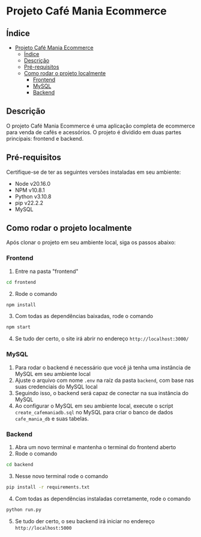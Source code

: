 # Projeto Café Mania Ecommerce

## Índice

- [Projeto Café Mania Ecommerce](#projeto-café-mania-ecommerce)
  - [Índice](#índice)
  - [Descrição](#descrição)
  - [Pré-requisitos](#pré-requisitos)
  - [Como rodar o projeto localmente](#como-rodar-o-projeto-localmente)
    - [Frontend](#frontend)
    - [MySQL](#mysql)
    - [Backend](#backend)

## Descrição

O projeto Café Mania Ecommerce é uma aplicação completa de ecommerce para venda de cafés e acessórios. O projeto é dividido em duas partes principais: frontend e backend.

## Pré-requisitos

Certifique-se de ter as seguintes versões instaladas em seu ambiente:

- Node v20.16.0
- NPM v10.8.1
- Python v3.10.8
- pip v22.2.2
- MySQL

## Como rodar o projeto localmente

Após clonar o projeto em seu ambiente local, siga os passos abaixo:

### Frontend

1. Entre na pasta "frontend"
```sh
cd frontend
``` 
2. Rode o comando 
```sh
npm install
```
3. Com todas as dependências baixadas, rode o comando
```sh
npm start
```
4. Se tudo der certo, o site irá abrir no endereço ```http://localhost:3000/```

### MySQL

1. Para rodar o backend é necessário que você já tenha uma instância de MySQL em seu ambiente local
2. Ajuste o arquivo com nome ```.env``` na raíz da pasta ```backend```, com base nas suas credenciais do MySQL local
3. Seguindo isso, o backend será capaz de conectar na sua instância do MySQL
4. Ao configurar o MySQL em seu ambiente local, execute o script ```create_cafemaniadb.sql``` no MySQL para criar o banco de dados ```cafe_mania_db``` e suas tabelas.

### Backend

1. Abra um novo terminal e mantenha o terminal do frontend aberto
2. Rode o comando
```sh
cd backend
``` 
3. Nesse novo terminal rode o comando
```sh
pip install -r requirements.txt
```
4. Com todas as dependências instaladas corretamente, rode o comando
```sh
python run.py
```
5. Se tudo der certo, o seu backend irá iniciar no endereço ```http://localhost:5000```